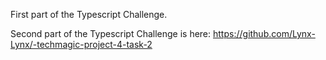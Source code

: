 First part of the Typescript Challenge.

Second part of the Typescript Challenge is here: https://github.com/Lynx-Lynx/-techmagic-project-4-task-2
